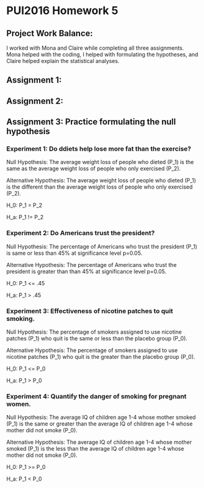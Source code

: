 # PUI2016 Homework 5

## Project Work Balance:
I worked with Mona and Claire while completing all three assignments. Mona helped with the coding, I helped with formulating the hypotheses, and Claire helped explain the statistical analyses.

## Assignment 1:

## Assignment 2:

## Assignment 3: Practice formulating the null hypothesis

### Experiment 1: Do ddiets help lose more fat than the exercise?

Null Hypothesis: The average weight loss of people who dieted (P_1) is the same as the average weight loss of people who only exercised (P_2).

Alternative Hypothesis: The average weight loss of people who dieted (P_1) is the different than the average weight loss of people who only exercised (P_2).

H_0: P_1 = P_2

H_a: P_1 != P_2

### Experiment 2: Do Americans trust the president?

Null Hypothesis: The percentage of Americans who trust the president (P_1) is same or less than 45% at significance level p=0.05.

Alternative Hypothesis: The percentage of Americans who trust the president is greater than than 45% at significance level p=0.05.

H_0: P_1 <= .45

H_a: P_1 > .45

### Experiment 3: Effectiveness of nicotine patches to quit smoking.

Null Hypothesis: The percentage of smokers assigned to use nicotine patches (P_1) who quit is the same or less than the placebo group (P_0).

Alternative Hypothesis: The percentage of smokers assigned to use nicotine patches (P_1) who quit is the greater than the placebo group (P_0).

H_0: P_1 <= P_0

H_a: P_1 > P_0

### Experiment 4: Quantify the danger of smoking for pregnant women.

Null Hypothesis: The average IQ of children age 1-4 whose mother smoked (P_1) is the same or greater than the average IQ of children age 1-4 whose mother did not smoke (P_0).

Alternative Hypothesis: The average IQ of children age 1-4 whose mother smoked (P_1) is the less than the average IQ of children age 1-4 whose mother did not smoke (P_0).

H_0: P_1 >= P_0

H_a: P_1 < P_0
